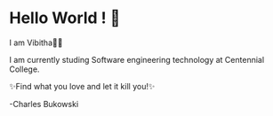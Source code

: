 # Hello World ! 👋
I am Vibitha🌸🦋


I am currently studing Software engineering technology at Centennial College.




✨Find what you love and let it kill you!✨
                         
-Charles Bukowski
